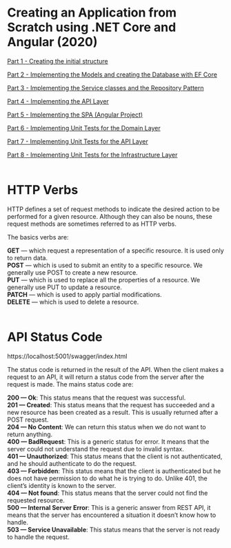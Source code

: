 # Creating an Application from Scratch using .NET Core and Angular (2020)

[Part 1 - Creating the initial structure](https://henriquesd.medium.com/creating-an-application-from-scratch-using-net-core-and-angular-part-1-d1c66733c57d)

[Part 2 - Implementing the Models and creating the Database with EF Core](https://henriquesd.medium.com/creating-an-application-from-scratch-using-net-core-and-angular-part-2-95e67eebadde)

[Part 3 - Implementing the Service classes and the Repository Pattern](https://henriquesd.medium.com/creating-an-application-from-scratch-using-net-core-and-angular-part-3-e3c42cd9cc01)

[Part 4 - Implementing the API Layer](https://henriquesd.medium.com/creating-an-application-from-scratch-using-net-core-and-angular-part-4-8718e3f529aa)

[Part 5 - Implementing the SPA (Angular Project)](https://henriquesd.medium.com/creating-an-application-from-scratch-using-net-core-and-angular-part-5-ab1ac4cd5609)

[Part 6 - Implementing Unit Tests for the Domain Layer](https://henriquesd.medium.com/creating-an-application-from-scratch-using-net-core-and-angular-part-6-76daa358db41)

[Part 7 - Implementing Unit Tests for the API Layer](https://henriquesd.medium.com/creating-an-application-from-scratch-using-net-core-and-angular-part-7-8b7f77772b36)

[Part 8 - Implementing Unit Tests for the Infrastructure Layer](https://henriquesd.medium.com/creating-an-application-from-scratch-using-net-core-and-angular-part-8-85018dc84429)<br><br>

# HTTP Verbs

HTTP defines a set of request methods to indicate the desired action to be performed for a given resource. Although they can also be nouns, these request methods are sometimes referred to as HTTP verbs.

The basics verbs are:

**GET** — which request a representation of a specific resource. It is used only to return data.\
**POST** — which is used to submit an entity to a specific resource. We generally use POST to create a new resource.\
**PUT** — which is used to replace all the properties of a resource. We generally use PUT to update a resource.\
**PATCH** — which is used to apply partial modifications.\
**DELETE** — which is used to delete a resource.<br><br>

# API Status Code

https://localhost:5001/swagger/index.html

The status code is returned in the result of the API. When the client makes a request to an API, it will return a status code from the server after the request is made. The mains status code are:

**200 — Ok**: This status means that the request was successful.\
**201 — Created**: This status means that the request has succeeded and a new resource has been created as a result. This is usually returned after a POST request.\
**204 — No Content**: We can return this status when we do not want to return anything.\
**400 — BadRequest**: This is a generic status for error. It means that the server could not understand the request due to invalid syntax.\
**401 — Unauthorized**: This status means that the client is not authenticated, and he should authenticate to do the request.\
**403 — Forbidden**: This status means that the client is authenticated but he does not have permission to do what he is trying to do. Unlike 401, the client’s identity is known to the server.\
**404 — Not found**: This status means that the server could not find the requested resource.\
**500 — Internal Server Error**: This is a generic answer from REST API, it means that the server has encountered a situation it doesn’t know how to handle.\
**503 — Service Unavailable**: This status means that the server is not ready to handle the request.

